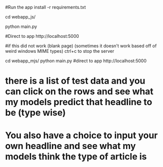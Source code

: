 #Run the app
install -r requirements.txt

cd webapp_js/

python main.py

#Direct to app
http://localhost:5000


#if this did not work (blank page) (sometimes it doesn't work based off of weird windows MIME types)
ctrl+c to stop the server

cd webapp_mjs/
python main.py
#direct to app
http://localhost:5000


# there is a list of test data and you can click on the rows and see what my models predict that headline to be (type wise)

# You also have a choice to input your own headline and see what my models think the type of article is
